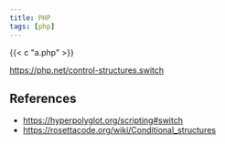 ```yaml
---
title: PHP
tags: [php]
---
```


{{< c "a.php" >}}

<https://php.net/control-structures.switch>

## References

- <https://hyperpolyglot.org/scripting#switch>
- <https://rosettacode.org/wiki/Conditional_structures>
